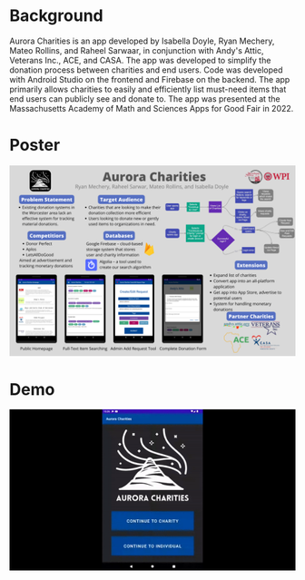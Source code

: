 # Background
Aurora Charities is an app developed by Isabella Doyle, Ryan Mechery, Mateo Rollins, and Raheel Sarwaar, in conjunction with Andy's Attic, Veterans Inc., ACE, and CASA. The app was developed to simplify the donation process between charities and end users. Code was developed with Android Studio on the frontend and Firebase on the backend. The app primarily allows charities to easily and efficiently list must-need items that end users can publicly see and donate to. The app was presented at the Massachusetts Academy of Math and Sciences Apps for Good Fair in 2022.

# Poster
![poster.png](poster.png)

# Demo
![demo.gif](demo.gif)






